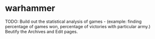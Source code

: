# warhammer

TODO: 
Build out the statistical analysis of games - (example: finding percentage of games won, percentage of victories with particular army.) 
Beutify the Archives and Edit pages.
